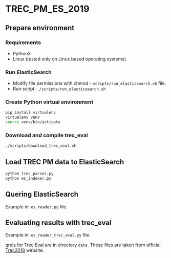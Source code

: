 # TREC_PM_ES_2019
## Prepare environment
### Requirements

* Python3
* Linux (tested only on Linux based operating systems)

### Run ElasticSearch

* Modify file permissions with chmod - `scripts/run_elasticsearch.sh` file.
* Run script: `./scripts/run_elasticsearch.sh`

### Create Python virtual environment

```bash
pip install virtualenv
virtualenv venv
source venv/bin/activate
```

### Download and compile trec_eval

```bash
./scripts/download_trec_eval.sh
```

## Load TREC PM data to ElasticSearch

```bash
python trec_parser.py
python es_indexer.py
```

## Quering ElasticSearch

Example in: `es_reader.py` file.

## Evaluating results with trec_eval

Example in: `es_reader_trec_eval.py` file.

qrels for Trec Eval are in directory `data`. 
These files are taken from official [Trec2018](https://trec.nist.gov/data/precmed2018.html) website.
